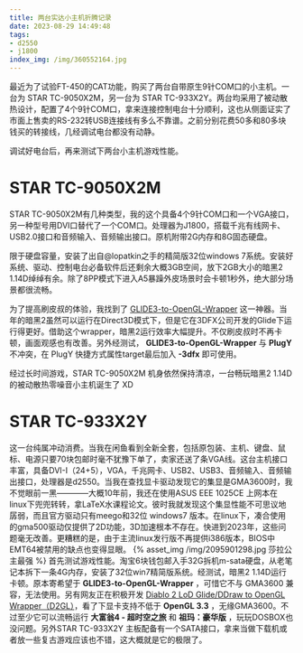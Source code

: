 ```yaml
---
title: 两台实达小主机折腾记录
date: 2023-08-29 14:49:48
tags:
- d2550
- j1800
index_img: /img/360552164.jpg
---
```


最近为了试验FT-450的CAT功能，购买了两台自带原生9针COM口的小主机。一台为 STAR TC-9050X2M，另一台为 STAR TC-933X2Y。两台均采用了被动散热设计，配置了4个9针COM口，拿来连接控制电台十分顺利，这也从侧面证实了市面上售卖的RS-232转USB连接线有多么不靠谱。之前分别花费50多和80多块钱买的转接线，几经调试电台都没有动静。

调试好电台后，再来测试下两台小主机游戏性能。

# STAR TC-9050X2M
STAR TC-9050X2M有几种类型，我的这个具备4个9针COM口和一个VGA接口，另一种型号用DVI口替代了一个COM口。处理器为J1800，搭载千兆有线网卡、USB2.0接口和音频输入、音频输出接口。原机附带2G内存和8G固态硬盘。

限于硬盘容量，安装了出自@lopatkin之手的精简版32位windows 7系统。安装好系统、驱动、控制电台必备软件后还剩余大概3GB空间，放下2GB大小的暗黑2 1.14D绰绰有余。除了8PP模式下进入A5暴躁外皮场景时会卡顿1秒外，绝大部分场景都很流畅。

为了提高刷皮叔的体验，我找到了 [GLIDE3-to-OpenGL-Wrapper](https://www.svenswrapper.de/english/) 这一神器。当年的暗黑2虽然可以运行在Direct3D模式下，但是它在3DFX公司开发的Glide下运行得更好。借助这个wrapper，暗黑2运行效率大幅提升。不仅刷皮叔时不再卡顿，画面观感也有改善。另外经测试， **GLIDE3-to-OpenGL-Wrapper** 与 **PlugY** 不冲突，在 PlugY 快捷方式属性target最后加入 **-3dfx** 即可使用。

经过长时间游戏，STAR TC-9050X2M 机身依然保持清凉，一台畅玩暗黑2 1.14D的被动散热零噪音小主机诞生了 XD

# STAR TC-933X2Y
这一台纯属冲动消费。当我在闲鱼看到全新全套，包括原包装、主机、键盘、鼠标、电源只要70块包邮时毫不犹豫下单了，卖家还送了条VGA线。这台主机接口丰富，具备DVI-I（24+5），VGA，千兆网卡、USB2、USB3、音频输入、音频输出接口，处理器是d2550。当我在查找显卡驱动发现它的集显是GMA3600时，我不觉眼前一黑————大概10年前，我还在使用ASUS EEE 1025CE 上网本在linux下兜兜转转，拿LaTeX水课程论文。彼时我就发现这个集显性能不可思议地孱弱，而且官方驱动只有meego和32位 windows7 版本。在linux下，凑合使用的gma500驱动仅提供了2D功能，3D加速根本不存在。快进到2023年，这些问题毫无改善。更糟糕的是，由于主流linux发行版不再提供i386版本，BIOS中EMT64被禁用的缺点也变得显眼。
{% asset_img /img/2095901298.jpg 莎拉公主最强 %}
首先测试游戏性能。淘宝6块钱包邮入手32G拆机m-sata硬盘，从老笔记本拆下一条4G内存，安装了32位win7精简版系统。经测试，暗黑2 1.14D运行卡顿。原本寄希望于 **GLIDE3-to-OpenGL-Wrapper** ，可惜它不与 GMA3600 兼容，无法使用。另有网友正在积极开发 [Diablo 2 LoD Glide/DDraw to OpenGL Wrapper（D2GL）](https://github.com/bayaraa/d2gl)，看了下显卡支持不低于 **OpenGL 3.3** ，无缘GMA3600。不过至少它可以流畅运行 **大富翁4 - 超时空之旅** 和 **祖玛：豪华版** ，玩玩DOSBOX也没问题。另外STAR TC-933X2Y 主板配备有一个SATA接口，拿来当做下载机或者放一些复古游戏应该也不错，这大概就是它的极限了。